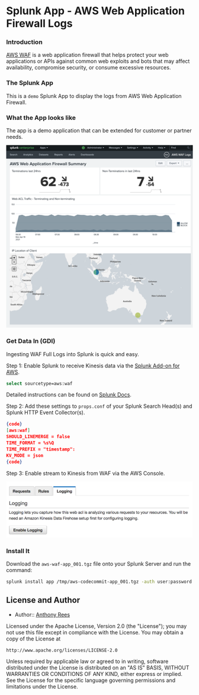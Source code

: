 # Splunk App - AWS Web Application Firewall Logs
### Introduction
[AWS WAF](https://aws.amazon.com/waf/) is a web application firewall that helps protect your web applications or APIs against common web exploits and bots that may affect availability, compromise security, or consume excessive resources.  
  
### The Splunk App
This is a `demo` Splunk App to display the logs from AWS Web Application Firewall.  
  
### What the App looks like
The app is a demo application that can be extended for customer or partner needs.  
  
![WAF App](/images/waf.png)
  
### Get Data In (GDI)
Ingesting WAF Full Logs into Splunk is quick and easy.  
  
Step 1: Enable Splunk to receive Kinesis data via the [Splunk Add-on for AWS](https://splunkbase.splunk.com/app/1876/).  
```bash
select sourcetype=aws:waf
```
Detailed instructions can be found on [Splunk Docs](https://docs.splunk.com/Documentation/AddOns/released/AWS/Kinesis).
  
Step 2: Add these settings to `props.conf` of your Splunk Search Head(s) and Splunk HTTP Event Collector(s).  
```json
{code}
[aws:waf]
SHOULD_LINEMERGE = false
TIME_FORMAT = %s%Q
TIME_PREFIX = "timestamp":
KV_MODE = json
{code}
```
  
Step 3: Enable stream to Kinesis from WAF via the AWS Console.
  
![Enable Kinesis](/images/enable.png)
  
### Install It
Download the `aws-waf-app_001.tgz` file onto your Splunk Server and run the command:  
```bash
splunk install app /tmp/aws-codecommit-app_001.tgz -auth user:password
```  
  
## License and Author
  
* Author:: [Anthony Rees](<reesy@splunk.com>)

Licensed under the Apache License, Version 2.0 (the "License");
you may not use this file except in compliance with the License.
You may obtain a copy of the License at

    http://www.apache.org/licenses/LICENSE-2.0

Unless required by applicable law or agreed to in writing, software
distributed under the License is distributed on an "AS IS" BASIS,
WITHOUT WARRANTIES OR CONDITIONS OF ANY KIND, either express or implied.
See the License for the specific language governing permissions and
limitations under the License.
